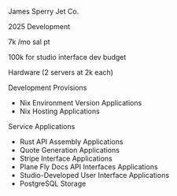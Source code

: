 James Sperry Jet Co. 

2025 Development

7k /mo sal pt

100k for studio interface dev budget 

Hardware
(2 servers at 2k each) 

Development Provisions 

- Nix Environment Version Applications
- Nix Hosting Applications 

Service Applications

- Rust API Assembly Applications
- Quote Generation Applications
- Stripe Interface Applications
- Plane Fly Docs API Interfaces Applications
- Studio-Developed User Interface Applications
- PostgreSQL Storage
